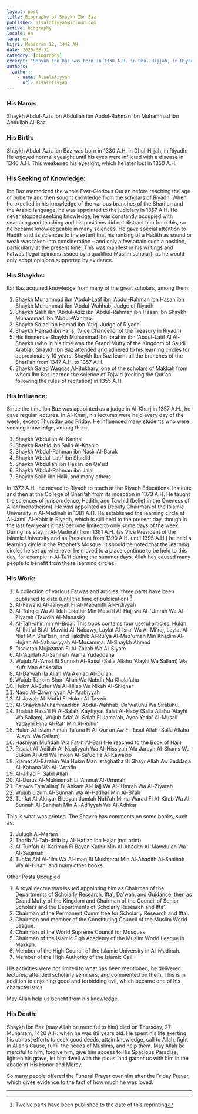 ```yaml
---
layout: post
title: Biography of Shaykh Ibn Baz
publisher: alsalafiyyah@icloud.com
active: biography
locale: en
lang: en
hijri: Muharram 12, 1442 AH
date: 2020-08-31
category: [biography]
excerpt: "Shaykh Ibn Baz was born in 1330 A.H. in Dhul-Hijjah, in Riyadh. He enjoyed normal eyesight until his eyes were inflicted with a disease in 1346 A.H."
authors:
  author: 
    - name: Alsalafiyyah
      url: alsalafiyyah
---
```


### His Name:
Shaykh Abdul-Aziz ibn Abdullah ibn Abdul-Rahman ibn Muhammad ibn Abdullah Al-Baz

### His Birth:
Shaykh Abdul-Aziz ibn Baz was born in 1330 A.H. in Dhul-Hijjah, in Riyadh. He enjoyed normal eyesight until his eyes were inflicted with a disease in 1346 A.H. This weakened his eyesight, which he later lost in 1350 A.H.

### His Seeking of Knowledge:
Ibn Baz memorized the whole Ever-Glorious Qur’an before reaching the age of puberty and then sought knowledge from the scholars of Riyadh. When he excelled in his knowledge of the various branches of the Shari'ah and the Arabic language, he was appointed to the judiciary in 1357 A.H. He never stopped seeking knowledge; he was constantly occupied with searching and teaching and his positions did not distract him from this, so he became knowledgeable in many sciences. He gave special attention to Hadith and its sciences to the extent that his ranking of a Hadith as sound or weak was taken into consideration – and only a few attain such a position, particularly at the present time. This was manifest in his writings and Fatwas (legal opinions issued by a qualified Muslim scholar), as he would only adopt opinions supported by evidence.

### His Shaykhs:
Ibn Baz acquired knowledge from many of the great scholars, among them:

1. Shaykh Muhammad ibn 'Abdul-Latif ibn 'Abdul-Rahman ibn Hasan ibn Shaykh Muhammad ibn 'Abdul-Wahhab, Judge of Riyadh
2. Shaykh Salih ibn 'Abdul-Aziz ibn 'Abdul-Rahman ibn Hasan ibn Shaykh Muhammad ibn 'Abdul-Wahhab
3. Shaykh Sa'ad ibn Hamad ibn 'Atiq, Judge of Riyadh
4. Shaykh Hamad ibn Faris, (Vice Chancellor of the Treasury in Riyadh)
5. His Eminence Shaykh Muhammad ibn Ibrahim ibn 'Abdul-Latif Al Al-Shaykh (who in his time was the Grand Mufty of the Kingdom of Saudi Arabia). Shaykh Ibn Baz attended and adhered to his learning circles for approximately 10 years. Shaykh Ibn Baz learnt all the branches of the Shari'ah from 1347 A.H. to 1357 A.H.
6. Shaykh Sa'ad Waqqas Al-Bukhary, one of the scholars of Makkah from whom Ibn Baz learned the science of Tajwid (reciting the Qur'an following the rules of recitation) in 1355 A.H.

### His Influence:
Since the time Ibn Baz was appointed as a judge in Al-Kharj in 1357 A.H., he gave regular lectures. In Al-Kharj, his lectures were held every day of the week, except Thursday and Friday. He influenced many students who were seeking knowledge, among them:
1. Shaykh 'Abdullah Al-Kanhal
2. Shaykh Rashid ibn Salih Al-Khanin
3. Shaykh 'Abdul-Rahman ibn Nasir Al-Barak
4. Shaykh 'Abdul-Latif ibn Shadid
5. Shaykh 'Abdullah ibn Hasan ibn Qa'ud
6. Shaykh 'Abdul-Rahman ibn Jalal
7. Shaykh Salih ibn Halil, and many others.

In 1372 A.H., he moved to Riyadh to teach at the Riyadh Educational Institute and then at the College of Shari'ah from its inception in 1373 A.H. He taught the sciences of jurisprudence, Hadith, and Tawhid (belief in the Oneness of Allah/monotheism). He was appointed as Deputy Chairman of the Islamic University in Al-Madinah in 1381 A.H. He established the learning circle at Al-Jami' Al-Kabir in Riyadh, which is still held to the present day, though in the last few years it has become limited to only some days of the week. During his stay in Al-Madinah from 1381 A.H. (as Vice President of the Islamic University and as President from 1390 A.H. until 1395 A.H.) he held a learning circle in the Prophet’s Mosque. It should be noted that the learning circles he set up whenever he moved to a place continue to be held to this day, for example in Al-Ta’if during the summer days. Allah has caused many people to benefit from these learning circles.

### His Work:
1. A collection of various Fatwas and articles; three parts have been published to date (until the time of publication) [^1]
2. Al-Fawa’id Al-Jaliyyah Fi Al-Mabahith Al-Frdiyyah
3. Al-Tahqiq Wa Al-Idah Likathir Min Masa’il Al-Hajj wa Al-'Umrah Wa Al-Ziyarah (Tawdih Al-Manasik)
4. Al-Tah-dhir min Al-Bida'. This book contains four useful articles: Hukm Al-Ihtifal Bi Al-Mawlid Al-Nabawy, Laylat Al-Isra’ Wa Al-Mi'raj, Laylat Al-Nisf Min Sha'ban, and Takdhib Al-Ru’ya Al-Maz'umah Min Khadim Al-Hujrah Al-Nabawiyyah Al-Musamma: Al-Shaykh Ahmad
5. Risalatan Mujazatan Fi Al-Zakah Wa Al-Siyam
6. Al-'Aqidah Al-Sahihah Wama Yudaddaha
7. Wujub Al-'Amal Bi Sunnah Al-Rasul (Salla Allahu 'Alayhi Wa Sallam) Wa Kufr Man Ankaraha
8. Al-Da'wah Ila Allah Wa Akhlaq Al-Du'ah.
9. Wujub Tahkim Shar' Allah Wa Nabdh Ma Khalafahu
10. Hukm Al-Sufur Wa Al-Hijab Wa Nikah Al-Shighar
11. Naqd Al-Qawmiyyah Al-'Arabiyyah
12. Al-Jawab Al-Mufid Fi Hukm Al-Taswir
13. Al-Shaykh Muhammad ibn 'Abdul-Wahhab, Da'watuhu Wa Siratuhu.
14. Thalath Rasa’il Fi Al-Salah: Kayfiyyat Salat Al-Naby (Salla Allahu 'Alayhi Wa Sallam), Wujub Ada’ Al-Salah Fi Jama'ah, Ayna Yada' Al-Musali Yadayhi Hina Al-Raf' Min Al-Ruku'
15. Hukm Al-Islam Fiman Ta'ana Fi Al-Qur’an Aw Fi Rasul Allah (Salla Allahu 'Alayhi Wa Sallam)
16. Hashiyah Mufidah 'Ala Fat-h Al-Bari (He reached to the Book of Hajj)
17. Risalat Al-Adillah Al-Naqliyyah Wa Al-Hissiyah 'Ala Jarayn Al-Shams Wa Sukun Al-Ard Wa Imkan Al-Sa'ud Ila Al-Kawakib
18. Iqamat Al-Barahin 'Ala Hukm Man Istaghatha Bi Ghayr Allah Aw Saddaqa Al-Kahana Wa Al-'Arrafin
19. Al-Jihad Fi Sabil Allah
20. Al-Durus Al-Muhimmah Li 'Ammat Al-Ummah
21. Fatawa Tata'allaq' Bi Ahkam Al-Hajj Wa Al-'Umrah Wa Al-Ziyarah
22. Wujub Lizum Al-Sunnah Wa Al-Hadhar Min Al-Bi'ah
23. Tuhfat Al-Akhyar Bibayan Jumlah Nafi'ah Mima Warad Fi Al-Kitab Wa Al-Sunnah Al-Sahihah Min Al-Ad'iyyah Wa Al-Adhkar

This is what was printed. The Shaykh has comments on some books, such as:

1. Bulugh Al-Maram
2. Taqrib Al-Tah-dhib by Al-Hafizh ibn Hajar (not print)
3. Al-Tuhfah Al-Karimah Fi Bayan Kathir Min Al-Ahadith Al-Mawdu'ah Wa Al-Saqimah
4. Tuhfat Ahl Al-'Ilm Wa Al-Iman Bi Mukhtarat Min Al-Ahadith Al-Sahihah Wa Al-Hisan, and many other books.
 
Other Posts Occupied:

1. A royal decree was issued appointing him as Chairman of the Departments of Scholarly Research, Ifta', Da'wah, and Guidance, then as Grand Mufty of the Kingdom and Chairman of the Council of Senior Scholars and the Departments of Scholarly Research and Ifta’.
2. Chairman of the Permanent Committee for Scholarly Research and Ifta'.
3. Chairman and member of the Constituting Council of the Muslim World League.
4. Chairman of the World Supreme Council for Mosques.
5. Chairman of the Islamic Fiqh Academy of the Muslim World League in Makkah.
6. Member of the High Council of the Islamic University in Al-Madinah.
7. Member of the High Authority of the Islamic Call.

His activities were not limited to what has been mentioned; he delivered lectures, attended scholarly seminars, and commented on them. This is in addition to enjoining good and forbidding evil, which became one of his characteristics.

May Allah help us benefit from his knowledge.

### His Death:
Shaykh Ibn Baz (may Allah be merciful to him) died on Thursday, 27 Muharram, 1420 A.H. when he was 89 years old. He spent his life exerting his utmost efforts to seek good deeds, attain knowledge, call to Allah, fight in Allah’s Cause, fulfill the needs of Muslims, and help them. May Allah be merciful to him, forgive him, give him access to His Spacious Paradise, lighten his grave, let him dwell with the pious, and gather us with him in the abode of His Honor and Mercy.

So many people offered the Funeral Prayer over him after the Friday Prayer, which gives evidence to the fact of how much he was loved.

---
[^1]: Twelve parts have been published to the date of this reprinting
